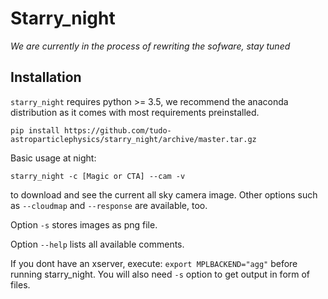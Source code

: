 # Starry_night

*We are currently in the process of rewriting the sofware, stay tuned*


## Installation

`starry_night` requires python >= 3.5, we recommend the anaconda distribution as it comes with most requirements preinstalled. 

```
pip install https://github.com/tudo-astroparticlephysics/starry_night/archive/master.tar.gz
```

Basic usage at night: 
```
starry_night -c [Magic or CTA] --cam -v
```
to download and see the current all sky camera image. Other options such as `--cloudmap` and `--response` are available, too.

Option `-s` stores images as png file.

Option `--help` lists all available comments.

If you dont have an xserver, execute: `export MPLBACKEND="agg"` before running starry_night. You will also need `-s` option to get output in form of files.
